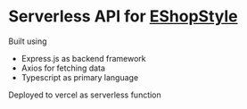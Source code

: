 # Serverless API for [EShopStyle](https://eshopstyle.vercel.app)

Built using
- Express.js as backend framework
- Axios for fetching data
- Typescript as primary language

Deployed to vercel as serverless function
